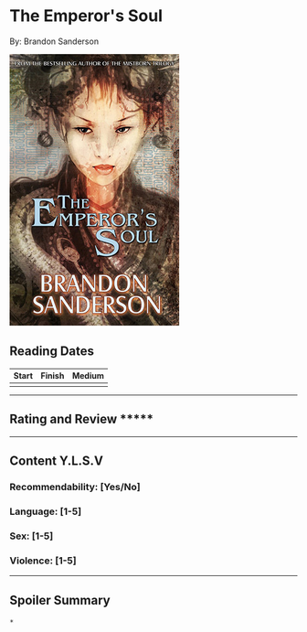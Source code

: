 # The Emperor's Soul
By: Brandon Sanderson

![The Emperor's Soul Cover](../Covers/TheEmperorsSoul.jpg)

## Reading Dates
| Start | Finish | Medium |
| ---------- | ---------- | ----- |
|  |  |  |

---

## Rating and Review *****

---

## Content Y.L.S.V
    

### Recommendability: [Yes/No]
    

### Language: [1-5]
    

### Sex: [1-5]
    

### Violence: [1-5]
    
---
## Spoiler Summary
    *